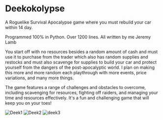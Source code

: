 # Deekokolypse
A Roguelike Survival Apocalypse game where you must rebuild your car within 14 day. 

Programmed 100% in Python. Over 1200 lines. All written by me Jeremy Lamb

You start off with no resources besides a random amount of cash and must use it to purchase from the trader which also has random supplies and restocks and must 
also scavenge for supplies to build your car and protect yourself from the dangers of the post-apocalyptic world. I plan on making this more and more random each 
playthrough with more events, price variations, and many more things.


The game features a range of challenges and obstacles to overcome, including scavenging for resources, fighting off raiders, and managing your time and resources
effectively. It's a fun and challenging game that will keep you on your toes!



![Deek1](https://user-images.githubusercontent.com/103245650/232601571-518bca0a-1f02-4766-9a74-abe225fcb69e.png)
![Deek2](https://user-images.githubusercontent.com/103245650/232601581-c89976e0-d9a1-4bde-9138-3f18753621ab.png)
![deek3](https://user-images.githubusercontent.com/103245650/232601591-0b5b3f2d-d3d8-4aa8-b0fd-d39be551ed22.png)
